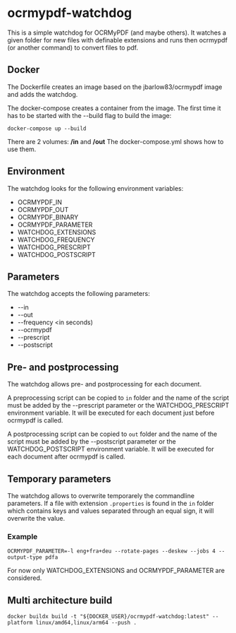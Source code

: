 # ocrmypdf-watchdog

This is a simple watchdog for OCRMyPDF (and maybe others). It watches a given folder for new files with definable extensions and runs then ocrmypdf (or another command) to convert files to pdf.

## Docker

The Dockerfile creates an image based on the jbarlow83/ocrmypdf image and adds the watchdog.

The docker-compose creates a container from the image. The first time it has to be started with the --build flag to build the image:

    docker-compose up --build
 
 There are 2 volumes: <b>/in</b> and <b>/out</b>
 The docker-compose.yml shows how to use them.
 
 ## Environment
 
The watchdog looks for the following environment variables:
 
* OCRMYPDF_IN
* OCRMYPDF_OUT
* OCRMYPDF_BINARY
* OCRMYPDF_PARAMETER
* WATCHDOG_EXTENSIONS
* WATCHDOG_FREQUENCY
* WATCHDOG_PRESCRIPT
* WATCHDOG_POSTSCRIPT

## Parameters

The watchdog accepts the following parameters:

* --in <in-path>
* --out <out-path>
* --frequency <in seconds)
* --ocrmypdf <path and name of the executable>
* --prescript <name of script>
* --postscript <name of script>

## Pre- and postprocessing

The watchdog allows pre- and postprocessing for each document.

A preprocessing script can be copied to ```in``` folder and the name of the script must be added by the --prescript parameter or the WATCHDOG_PRESCRIPT environment variable. It will be executed for each document just before ocrmypdf is called.

A postprocessing script can be copied to ```out``` folder and the name of the script must be added by the --postscript parameter or the WATCHDOG_POSTSCRIPT environment variable. It will be executed for each document after ocrmypdf is called.

## Temporary parameters

The watchdog allows to overwrite temporarely the commandline parameters. If a file with extension ```.properties``` is found in the ```in``` folder which contains keys and values separated through an equal sign, it will overwrite the value.

### Example
```OCRMYPDF_PARAMETER=-l eng+fra+deu --rotate-pages --deskew --jobs 4 --output-type pdfa```

For now only WATCHDOG_EXTENSIONS and OCRMYPDF_PARAMETER are considered.

## Multi architecture build

```docker buildx build -t "${DOCKER_USER}/ocrmypdf-watchdog:latest" --platform linux/amd64,linux/arm64 --push .```
